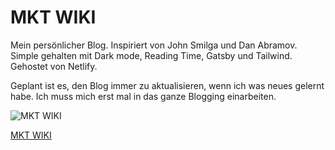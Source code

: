 # MKT WIKI

Mein persönlicher Blog. Inspiriert von John Smilga und Dan Abramov. Simple gehalten mit Dark mode, Reading Time, Gatsby und Tailwind. Gehostet von Netlify.

Geplant ist es, den Blog immer zu aktualisieren, wenn ich was neues gelernt habe. Ich muss mich erst mal in das ganze Blogging einarbeiten.

![MKT WIKI](https://res.cloudinary.com/dwryyoyd7/image/upload/v1606553519/mainBcg_vwm0vm.png)

[MKT WIKI](https://mkt-wiki.netlify.app/)
